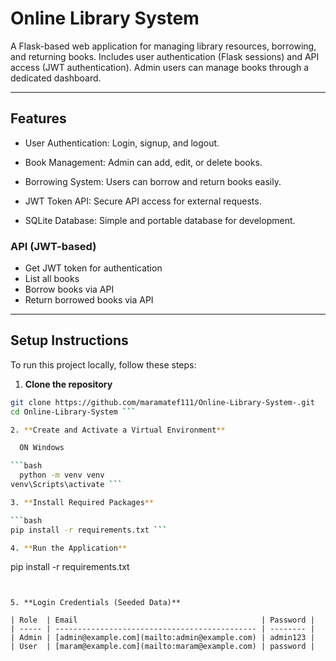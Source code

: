 # Online Library System

A Flask-based web application for managing library resources, borrowing, and returning books. Includes user authentication (Flask sessions) and API access (JWT authentication). Admin users can manage books through a dedicated dashboard.

---

## Features

- User Authentication: Login, signup, and logout.

- Book Management: Admin can add, edit, or delete books.

- Borrowing System: Users can borrow and return books easily.

- JWT Token API: Secure API access for external requests.

- SQLite Database: Simple and portable database for development.

### API (JWT-based)
- Get JWT token for authentication
- List all books
- Borrow books via API
- Return borrowed books via API

---

## Setup Instructions

To run this project locally, follow these steps:

1. **Clone the repository**
```bash
git clone https://github.com/maramatef111/Online-Library-System-.git
cd Online-Library-System ```

2. **Create and Activate a Virtual Environment**

  ON Windows

```bash
  python -m venv venv
venv\Scripts\activate ```

3. **Install Required Packages**

```bash
pip install -r requirements.txt ```

4. **Run the Application**

```
pip install -r requirements.txt
```


5. **Login Credentials (Seeded Data)**

| Role  | Email                                         | Password |
| ----- | --------------------------------------------- | -------- |
| Admin | [admin@example.com](mailto:admin@example.com) | admin123 |
| User  | [maram@example.com](mailto:maram@example.com) | password |







